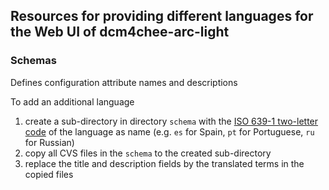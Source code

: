 ## Resources for providing different languages for the Web UI of dcm4chee-arc-light

### Schemas 

Defines configuration attribute names and descriptions

To add an additional language
1. create a sub-directory in directory `schema` with the
[ISO 639-1 two-letter code](https://en.wikipedia.org/wiki/List_of_ISO_639-1_codes) of the language as name
(e.g. `es` for Spain, `pt` for Portuguese, `ru` for Russian)
2. copy all CVS files in the `schema` to the created sub-directory
3. replace the title and description fields by the translated terms in the copied files
